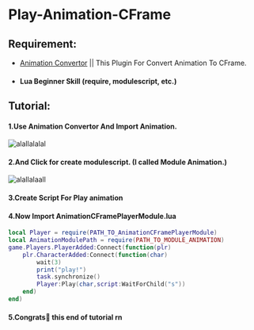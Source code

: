 # Play-Animation-CFrame
## Requirement:
- [Animation Convertor](https://www.roblox.com/library/442028078/Animation-Converter) || This Plugin For Convert Animation To CFrame.
- #### Lua Beginner Skill (require, modulescript, etc.)

## Tutorial:
#### 1.Use Animation Convertor And Import Animation.
![alallalalal](https://i.gyazo.com/30ec2fa5bbdd70108c803572e18325ef.png)
#### 2.And Click for create modulescript. (I called Module Animation.)
![alallalaall](https://i.gyazo.com/9f44a6b34ca0d1af150d3bf8ec7837e1.png)
#### 3.Create Script For Play animation
#### 4.Now Import AnimationCFramePlayerModule.lua
```lua
local Player = require(PATH_TO_AnimationCFramePlayerModule)
local AnimationModulePath = require(PATH_TO_MODULE_ANIMATION)
game.Players.PlayerAdded:Connect(function(plr)
	plr.CharacterAdded:Connect(function(char)
		wait(3)
		print("play!")
		task.synchronize()
		Player:Play(char,script:WaitForChild("s"))
	end)
end)
```
#### 5.Congrats🎉 this end of tutorial rn
